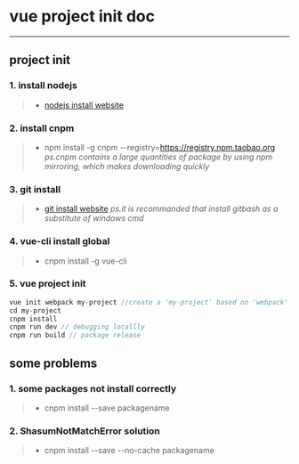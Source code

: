 # vue project init doc
----
## project init

### 1. install nodejs
> * [nodejs install website](http://nodejs.cn)

### 2. install cnpm
> * npm install -g cnpm --registry=https://registry.npm.taobao.org   *ps.cnpm contains a large quantities of package by using npm mirroring, which makes downloading quickly*

### 3. git install
> * [git install website](https://git-scm.cn)    *ps.it is recommanded that install gitbash as a substitute of windows cmd* 

### 4. vue-cli install global
> * cnpm install -g vue-cli

### 5. vue project init
``` c++
vue init webpack my-project //create a 'my-project' based on 'webpack' template
cd my-project
cnpm install 
cnpm run dev // debugging locallly
cnpm run build // package release
```
## some problems

### 1. some packages not install correctly
> * cnpm install --save packagename

### 2. ShasumNotMatchError solution
> * cnpm install --save --no-cache packagename
